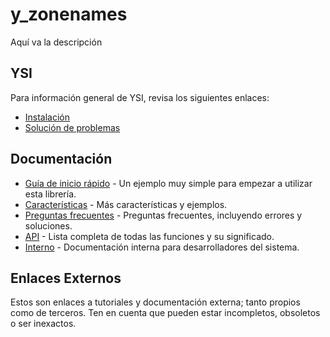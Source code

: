 # y_zonenames

Aquí va la descripción

## YSI

Para información general de YSI, revisa los siguientes enlaces:

* [Instalación](../instalacion.md)
* [Solución de problemas](../solucion-problemas.md)

## Documentación

* [Guía de inicio rápido](y_zonenames/inicio-rapido.md) - Un ejemplo muy simple para empezar a utilizar esta librería.
* [Características](y_zonenames/caracteristicas.md) - Más características y ejemplos.
* [Preguntas frecuentes](y_zonenames/preguntas-frecuentes.md) - Preguntas frecuentes, incluyendo errores y soluciones.
* [API](y_zonenames/api.md) - Lista completa de todas las funciones y su significado.
* [Interno](y_zonenames/interno.md) - Documentación interna para desarrolladores del sistema.

## Enlaces Externos

Estos son enlaces a tutoriales y documentación externa; tanto propios como de terceros. Ten en cuenta que pueden estar incompletos, obsoletos o ser inexactos.
